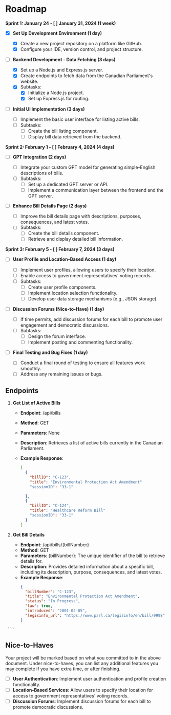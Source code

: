 # Roadmap

**Sprint 1: January 24 - [ ] January 31, 2024 (1 week)**

- [x] **Set Up Development Environment (1 day)**

  - [x] Create a new project repository on a platform like GitHub.
  - [x] Configure your IDE, version control, and project structure.

- [ ] **Backend Development - Data Fetching (3 days)**

  - [x] Set up a Node.js and Express.js server.
  - [x] Create endpoints to fetch data from the Canadian Parliament's website.
  - [x] Subtasks:
    - [x] Initialize a Node.js project.
    - [x] Set up Express.js for routing.

- [ ] **Initial UI Implementation (3 days)**
  - [ ] Implement the basic user interface for listing active bills.
  - [ ] Subtasks:
    - [ ] Create the bill listing component.
    - [ ] Display bill data retrieved from the backend.

**Sprint 2: February 1 - [ ] February 4, 2024 (4 days)**

- [ ] **GPT Integration (2 days)**

  - [ ] Integrate your custom GPT model for generating simple-English descriptions of bills.
  - [ ] Subtasks:
    - [ ] Set up a dedicated GPT server or API.
    - [ ] Implement a communication layer between the frontend and the GPT server.

- [ ] **Enhance Bill Details Page (2 days)**
  - [ ] Improve the bill details page with descriptions, purposes, consequences, and latest votes.
  - [ ] Subtasks:
    - [ ] Create the bill details component.
    - [ ] Retrieve and display detailed bill information.

**Sprint 3: February 5 - [ ] February 7, 2024 (3 days)**

- [ ] **User Profile and Location-Based Access (1 day)**

  - [ ] Implement user profiles, allowing users to specify their location.
  - [ ] Enable access to government representatives' voting records.
  - [ ] Subtasks:
    - [ ] Create user profile components.
    - [ ] Implement location selection functionality.
    - [ ] Develop user data storage mechanisms (e.g., JSON storage).

- [ ] **Discussion Forums (Nice-to-Have) (1 day)**

  - [ ] If time permits, add discussion forums for each bill to promote user engagement and democratic discussions.
  - [ ] Subtasks:
    - [ ] Design the forum interface.
    - [ ] Implement posting and commenting functionality.

- [ ] **Final Testing and Bug Fixes (1 day)**
  - [ ] Conduct a final round of testing to ensure all features work smoothly.
  - [ ] Address any remaining issues or bugs.

## Endpoints

1. **Get List of Active Bills**

   - **Endpoint**: /api/bills
   - **Method**: GET
   - **Parameters**: None
   - **Description**: Retrieves a list of active bills currently in the Canadian Parliament.
   - **Example Response**:

     ```json
     [
       {
         "billID": "C-123",
         "title": "Environmental Protection Act Amendment"
         "sessionID": "33-1"

       },
       {
         "billID": "C-124",
         "title": "Healthcare Reform Bill"
         "sessionID": "33-1"
       }
     ]
     ```

2. **Get Bill Details**

   - **Endpoint**: /api/bills/{billNumber}
   - **Method**: GET
   - **Parameters**: {billNumber}: The unique identifier of the bill to retrieve details for.
   - **Description**: Provides detailed information about a specific bill, including its description, purpose, consequences, and latest votes.
   - **Example Response**:
     ```json
     {
       "billNumber": "C-123",
       "title": "Environmental Protection Act Amendment",
       "status": "In Progress",
       "law": true,
       "introduced": "2001-02-05",
       "legisinfo_url": "https://www.parl.ca/legisinfo/en/bill/9998"
     }
     ```

<!-- 3. **Get Bill Description**

   - **Endpoint**: /api/bills/{billNumber}/description
   - **Method**: GET
   - **Parameters**: {billNumber}: The unique identifier of the bill to retrieve the description for.
   - **Description**: Generates a simplified, easy-to-understand description of a specific bill using the custom GPT model.
   - **Example Response**:
     ```json
     {
       "billNumber": "C-123",
       "title": "Environmental Protection Act Amendment",
       "description": "This bill aims to reduce carbon emissions to combat climate change."
     }
     ```

4. **Get Bill Votes**
   - **Endpoint**: /api/bills/{billNumber}/votes
   - **Method**: GET
   - **Parameters**: {billNumber}: The unique identifier of the bill to retrieve votes for.
   - **Description**: Provides information on the latest votes for a specific bill, including the vote date, result, and voting statistics.
   - **Example Response**:
     ```json
     {
       "billNumber": "C-123",
       "title": "Environmental Protection Act Amendment",
       "latestVotes": [
         {
           "voteDate": "2024-03-15",
           "result": "Passed",
           "votingMembers": 250,
           "votesInFavor": 200,
           "votesAgainst": 50,
           "abstentions": 0
         }
       ]
     } -->
     ```

## Nice-to-Haves

Your project will be marked based on what you committed to in the above document. Under nice-to-haves, you can list any additional features you may complete if you have extra time, or after finishing.

- [ ] **User Authentication**: Implement user authentication and profile creation functionality.
- [ ] **Location-Based Services**: Allow users to specify their location for access to government representatives' voting records.
- [ ] **Discussion Forums**: Implement discussion forums for each bill to promote democratic discussions.
